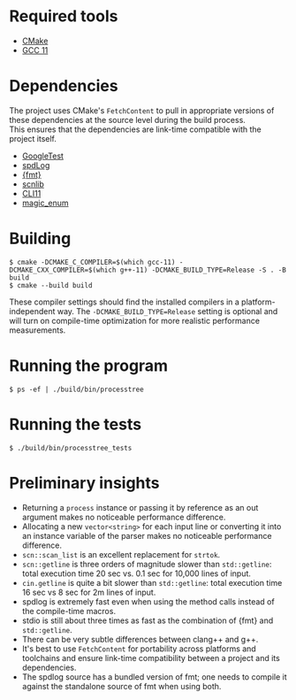 # Required tools

- [CMake](https://cmake.org/)
- [GCC 11](https://gcc.gnu.org/)

# Dependencies

The project uses CMake's `FetchContent` to pull in appropriate versions of these dependencies at the source level during the build process.  
This ensures that the dependencies are link-time compatible with the project itself.

- [GoogleTest](https://google.github.io/googletest)
- [spdLog](https://spdlog.docsforge.com)
- [{fmt}](https://fmt.dev)
- [scnlib](https://scnlib.readthedocs.io)
- [CLI11](https://github.com/CLIUtils/CLI11)
- [magic_enum](https://github.com/Neargye/magic_enum)

# Building

```
$ cmake -DCMAKE_C_COMPILER=$(which gcc-11) -DCMAKE_CXX_COMPILER=$(which g++-11) -DCMAKE_BUILD_TYPE=Release -S . -B build
$ cmake --build build
```

These compiler settings should find the installed compilers in a platform-independent way.
The `-DCMAKE_BUILD_TYPE=Release` setting is optional and will turn on compile-time optimization for more realistic performance measurements.

# Running the program

```
$ ps -ef | ./build/bin/processtree
```

# Running the tests

```
$ ./build/bin/processtree_tests
```

# Preliminary insights

- Returning a `process` instance or passing it by reference as an out argument makes no noticeable performance difference.
- Allocating a new `vector<string>` for each input line or converting it into an instance variable of the parser makes no noticeable performance difference.
- `scn::scan_list` is an excellent replacement for `strtok`.
- `scn::getline` is three orders of magnitude slower than `std::getline`: total execution time 20 sec vs. 0.1 sec for 10,000 lines of input.  
- `cin.getline` is quite a bit slower than `std::getline`: total execution time 16 sec vs 8 sec for 2m lines of input.
- spdlog is extremely fast even when using the method calls instead of the compile-time macros.
- stdio is still about three times as fast as the combination of {fmt} and `std::getline`.
- There can be very subtle differences between clang++ and g++.
- It's best to use `FetchContent` for portability across platforms and toolchains and ensure link-time compatibility between a project and its dependencies.  
- The spdlog source has a bundled version of fmt; one needs to compile it against the standalone source of fmt when using both.  
